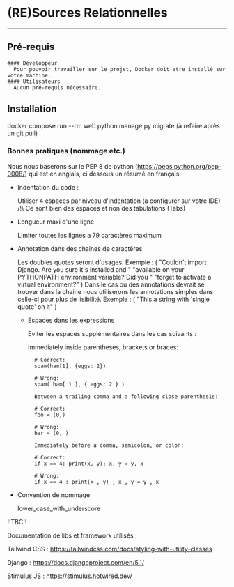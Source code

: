 # (RE)Sources Relationnelles
_______________________________________________________________________________________________________________________________

## Pré-requis

    #### Développeur
      Pour pouvoir travailler sur le projet, Docker doit etre installé sur votre machine.
    #### Utilisateurs
      Aucun pré-requis nécessaire.
      
## Installation



docker compose run --rm web python manage.py migrate (à refaire après un git pull)

### Bonnes pratiques (nommage etc.)

Nous nous baserons sur le PEP 8 de python (https://peps.python.org/pep-0008/) qui est en anglais, ci dessous un résumé en français.

- Indentation du code : 

  Utiliser 4 espaces par niveau d'indentation (à configurer sur votre IDE)
  /!\ Ce sont bien des espaces et non des tabulations (Tabs) 

- Longueur maxi d'une ligne

  Limiter toutes les lignes a 79 caractères maximum

- Annotation dans des chaines de caractères

  Les doubles quotes seront d'usages.
    Exemple : (
            "Couldn't import Django. Are you sure it's installed and "
            "available on your PYTHONPATH environment variable? Did you "
            "forget to activate a virtual environment?"
        )
  Dans le cas ou des annotations devrait se trouver dans la chaine nous utiliserons les annotations simples dans celle-ci pour plus de lisibilité.
    Exemple : (
            "This a string with 'single quote' on it"
          )

  - Espaces dans les expressions

    Eviter les espaces supplémentaires dans les cas suivants :

      Immediately inside parentheses, brackets or braces:

          # Correct:
          spam(ham[1], {eggs: 2})
          
          # Wrong:
          spam( ham[ 1 ], { eggs: 2 } )
          
          Between a trailing comma and a following close parenthesis:
          
          # Correct:
          foo = (0,)
          
          # Wrong:
          bar = (0, )
          
          Immediately before a comma, semicolon, or colon:
          
          # Correct:
          if x == 4: print(x, y); x, y = y, x
          
          # Wrong:
          if x == 4 : print(x , y) ; x , y = y , x

- Convention de nommage

  lower_case_with_underscore


!!TBC!!

Documentation de libs et framework utilisés : 

Tailwind CSS : https://tailwindcss.com/docs/styling-with-utility-classes

Django : https://docs.djangoproject.com/en/5.1/

Stimulus JS : https://stimulus.hotwired.dev/
